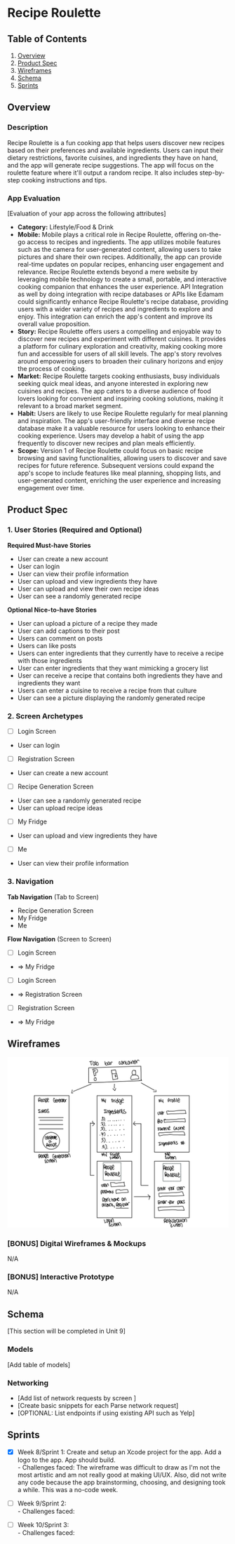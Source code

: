 # Recipe Roulette

## Table of Contents

1. [Overview](#Overview)
2. [Product Spec](#Product-Spec)
3. [Wireframes](#Wireframes)
4. [Schema](#Schema)
5. [Sprints](#Sprints)

## Overview

### Description

Recipe Roulette is a fun cooking app that helps users discover new recipes based on their preferences and available ingredients. Users can input their dietary restrictions, favorite cuisines, and ingredients they have on hand, and the app will generate recipe suggestions. The app will focus on the roulette feature where it'll output a random recipe. It also includes step-by-step cooking instructions and tips.
### App Evaluation

[Evaluation of your app across the following attributes]
- **Category:** Lifestyle/Food & Drink
- **Mobile:** Mobile plays a critical role in Recipe Roulette, offering on-the-go access to recipes and ingredients. The app utilizes mobile features such as the camera for user-generated content, allowing users to take pictures and share their own recipes. Additionally, the app can provide real-time updates on popular recipes, enhancing user engagement and relevance. Recipe Roulette extends beyond a mere website by leveraging mobile technology to create a small, portable, and interactive cooking companion that enhances the user experience. API Integration as well by doing integration with recipe databases or APIs like Edamam could significantly enhance Recipe Roulette's recipe database, providing users with a wider variety of recipes and ingredients to explore and enjoy. This integration can enrich the app's content and improve its overall value proposition.
- **Story:** Recipe Roulette offers users a compelling and enjoyable way to discover new recipes and experiment with different cuisines. It provides a platform for culinary exploration and creativity, making cooking more fun and accessible for users of all skill levels. The app's story revolves around empowering users to broaden their culinary horizons and enjoy the process of cooking.
- **Market:** Recipe Roulette targets cooking enthusiasts, busy individuals seeking quick meal ideas, and anyone interested in exploring new cuisines and recipes. The app caters to a diverse audience of food lovers looking for convenient and inspiring cooking solutions, making it relevant to a broad market segment.
- **Habit:** Users are likely to use Recipe Roulette regularly for meal planning and inspiration. The app's user-friendly interface and diverse recipe database make it a valuable resource for users looking to enhance their cooking experience. Users may develop a habit of using the app frequently to discover new recipes and plan meals efficiently.
- **Scope:** Version 1 of Recipe Roulette could focus on basic recipe browsing and saving functionalities, allowing users to discover and save recipes for future reference. Subsequent versions could expand the app's scope to include features like meal planning, shopping lists, and user-generated content, enriching the user experience and increasing engagement over time.

## Product Spec

### 1. User Stories (Required and Optional)

**Required Must-have Stories**

* User can create a new account
* User can login
* User can view their profile information
* User can upload and view ingredients they have
* User can upload and view their own recipe ideas
* User can see a randomly generated recipe

**Optional Nice-to-have Stories**

* User can upload a picture of a recipe they made
* User can add captions to their post
* Users can comment on posts
* Users can like posts
* Users can enter ingredients that they currently have to receive a recipe with those ingredients
* User can enter ingredients that they want mimicking a grocery list
* User can receive a recipe that contains both ingredients they have and ingredients they want
* Users can enter a cuisine to receive a recipe from that culture
* User can see a picture displaying the randomly generated recipe

### 2. Screen Archetypes

- [ ] Login Screen
* User can login
- [ ] Registration Screen
* User can create a new account
- [ ] Recipe Generation Screen
* User can see a randomly generated recipe
* User can upload recipe ideas
- [ ] My Fridge
* User can upload and view ingredients they have
- [ ] Me
* User can view their profile information

### 3. Navigation

**Tab Navigation** (Tab to Screen)

* Recipe Generation Screen
* My Fridge
* Me

**Flow Navigation** (Screen to Screen)

- [ ] Login Screen
* => My Fridge
- [ ] Login Screen
* => Registration Screen
- [ ] Registration Screen
* => My Fridge

## Wireframes

![Wireframe](handwrittenwireframe.jpg)

### [BONUS] Digital Wireframes & Mockups

N/A

### [BONUS] Interactive Prototype

N/A

## Schema 

[This section will be completed in Unit 9]

### Models

[Add table of models]

### Networking

- [Add list of network requests by screen ]
- [Create basic snippets for each Parse network request]
- [OPTIONAL: List endpoints if using existing API such as Yelp]

## Sprints
- [X] Week 8/Sprint 1: Create and setup an Xcode project for the app. Add a logo to the app. App should build.  
      - Challenges faced: The wireframe was difficult to draw as I'm not the most artistic and am not really good at making UI/UX. Also, did not write any code because the app
        brainstorming, choosing, and designing took a while. This was a no-code week.
- [ ] Week 9/Sprint 2:  
      - Challenges faced: 
- [ ] Week 10/Sprint 3:  
      - Challenges faced: 

